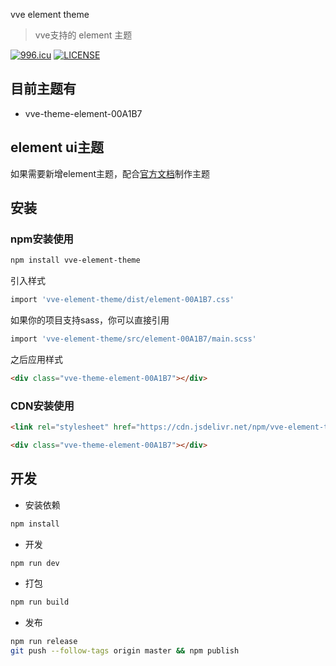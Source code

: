 vve element theme

> vve支持的 element 主题

[![996.icu](https://img.shields.io/badge/link-996.icu-red.svg)](https://996.icu)
[![LICENSE](https://img.shields.io/badge/license-Anti%20996-blue.svg)](https://github.com/996icu/996.ICU/blob/master/LICENSE)

## 目前主题有
- vve-theme-element-00A1B7

## element ui主题
如果需要新增element主题，配合[官方文档](https://element.eleme.cn/#/zh-CN/component/custom-theme)制作主题

## 安装

### npm安装使用

```bash
npm install vve-element-theme
```

引入样式
```bash
import 'vve-element-theme/dist/element-00A1B7.css'
```

如果你的项目支持sass，你可以直接引用
```bash
import 'vve-element-theme/src/element-00A1B7/main.scss'
```

之后应用样式
```html
<div class="vve-theme-element-00A1B7"></div>
```

### CDN安装使用

```html
<link rel="stylesheet" href="https://cdn.jsdelivr.net/npm/vve-element-theme@1.0.1/dist/element-00A1B7.css">

<div class="vve-theme-element-00A1B7"></div>
```

## 开发

- 安装依赖

```bash
npm install
```

- 开发

```bash
npm run dev
```

- 打包

```bash
npm run build
```

- 发布

```bash
npm run release
git push --follow-tags origin master && npm publish
```
